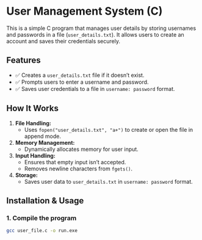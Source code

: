 # User Management System (C)

This is a simple C program that manages user details by storing usernames and passwords in a file (`user_details.txt`). It allows users to create an account and saves their credentials securely.

## Features
- ✅ Creates a `user_details.txt` file if it doesn’t exist.
- ✅ Prompts users to enter a username and password.
- ✅ Saves user credentials to a file in `username: password` format.

## How It Works
1. **File Handling:**  
   - Uses `fopen("user_details.txt", "a+")` to create or open the file in append mode.  
2. **Memory Management:**  
   - Dynamically allocates memory for user input.  
3. **Input Handling:**  
   - Ensures that empty input isn’t accepted.  
   - Removes newline characters from `fgets()`.  
4. **Storage:**  
   - Saves user data to `user_details.txt` in `username: password` format.  

## Installation & Usage
### 1. Compile the program
```sh
gcc user_file.c -o run.exe
